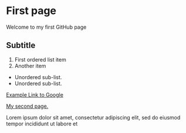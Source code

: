 # First page
Welcome to my first GitHub page

## Subtitle

1. First ordered list item 
2. Another item 

- Unordered sub-list. 
- Unordered sub-list. 

[Example Link to Google](https://www.google.com)

[My second page.](https://tejkaa.github.io/tejka/second)

Lorem ipsum dolor sit amet, consectetur adipiscing elit, sed do eiusmod tempor incididunt ut labore et 
